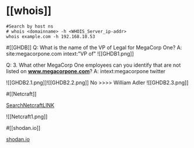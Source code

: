 # [[whois]]
```
#Search by host ns
# whois <domainname> -h <WHOIS_Server_ip-addr>
whois example.com -h 192.168.10.53
```

#[[GHDB]]
Q: What is the name of the VP of Legal for MegaCorp One?
A: site:megacorpone.com intext:"VP of" 
![[GHDB1.png]]

Q: 3. What other MegaCorp One employees can you identify that are not listed on **www.megacorpone.com**? 
A: intext:megacorpone twitter

![[GHDB2.1.png]]![[GHDB2.2.png]]
No >>>> William Adler ![[GHDB2.3.png]]

#[[Netcraft]]

[SearchNetcraftLINK](https://searchdns.netcraft.com)

![[Netcraft1.png]]

#[[shodan.io]]

[shodan.io](https://www.shodan.io)